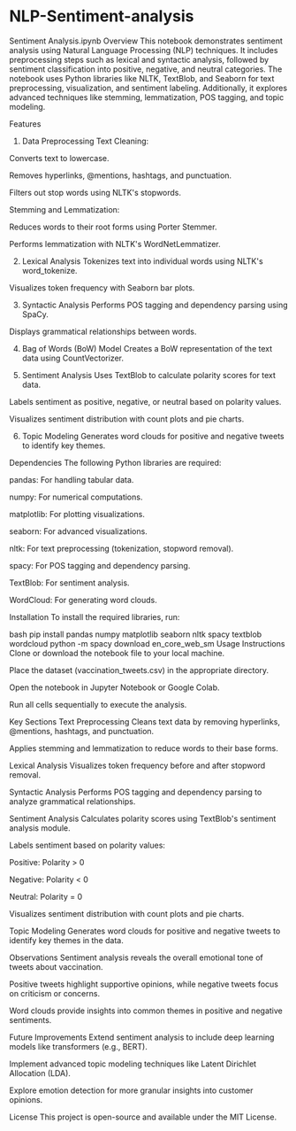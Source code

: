 # NLP-Sentiment-analysis
Sentiment Analysis.ipynb
Overview
This notebook demonstrates sentiment analysis using Natural Language Processing (NLP) techniques. It includes preprocessing steps such as lexical and syntactic analysis, followed by sentiment classification into positive, negative, and neutral categories. The notebook uses Python libraries like NLTK, TextBlob, and Seaborn for text preprocessing, visualization, and sentiment labeling. Additionally, it explores advanced techniques like stemming, lemmatization, POS tagging, and topic modeling.

Features
1. Data Preprocessing
Text Cleaning:

Converts text to lowercase.

Removes hyperlinks, @mentions, hashtags, and punctuation.

Filters out stop words using NLTK's stopwords.

Stemming and Lemmatization:

Reduces words to their root forms using Porter Stemmer.

Performs lemmatization with NLTK's WordNetLemmatizer.

2. Lexical Analysis
Tokenizes text into individual words using NLTK's word_tokenize.

Visualizes token frequency with Seaborn bar plots.

3. Syntactic Analysis
Performs POS tagging and dependency parsing using SpaCy.

Displays grammatical relationships between words.

4. Bag of Words (BoW) Model
Creates a BoW representation of the text data using CountVectorizer.

5. Sentiment Analysis
Uses TextBlob to calculate polarity scores for text data.

Labels sentiment as positive, negative, or neutral based on polarity values.

Visualizes sentiment distribution with count plots and pie charts.

6. Topic Modeling
Generates word clouds for positive and negative tweets to identify key themes.

Dependencies
The following Python libraries are required:

pandas: For handling tabular data.

numpy: For numerical computations.

matplotlib: For plotting visualizations.

seaborn: For advanced visualizations.

nltk: For text preprocessing (tokenization, stopword removal).

spacy: For POS tagging and dependency parsing.

TextBlob: For sentiment analysis.

WordCloud: For generating word clouds.

Installation
To install the required libraries, run:

bash
pip install pandas numpy matplotlib seaborn nltk spacy textblob wordcloud
python -m spacy download en_core_web_sm
Usage Instructions
Clone or download the notebook file to your local machine.

Place the dataset (vaccination_tweets.csv) in the appropriate directory.

Open the notebook in Jupyter Notebook or Google Colab.

Run all cells sequentially to execute the analysis.

Key Sections
Text Preprocessing
Cleans text data by removing hyperlinks, @mentions, hashtags, and punctuation.

Applies stemming and lemmatization to reduce words to their base forms.

Lexical Analysis
Visualizes token frequency before and after stopword removal.

Syntactic Analysis
Performs POS tagging and dependency parsing to analyze grammatical relationships.

Sentiment Analysis
Calculates polarity scores using TextBlob's sentiment analysis module.

Labels sentiment based on polarity values:

Positive: Polarity > 0

Negative: Polarity < 0

Neutral: Polarity = 0

Visualizes sentiment distribution with count plots and pie charts.

Topic Modeling
Generates word clouds for positive and negative tweets to identify key themes in the data.

Observations
Sentiment analysis reveals the overall emotional tone of tweets about vaccination.

Positive tweets highlight supportive opinions, while negative tweets focus on criticism or concerns.

Word clouds provide insights into common themes in positive and negative sentiments.

Future Improvements
Extend sentiment analysis to include deep learning models like transformers (e.g., BERT).

Implement advanced topic modeling techniques like Latent Dirichlet Allocation (LDA).

Explore emotion detection for more granular insights into customer opinions.

License
This project is open-source and available under the MIT License.

